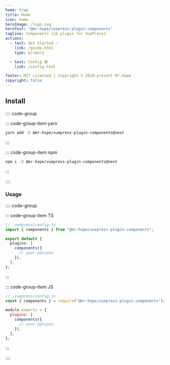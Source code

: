 ```yaml
---
home: true
title: Home
icon: home
heroImage: /logo.svg
heroText: "@mr-hope/vuepress-plugin-components"
tagline: Components lib plugin for VuePress2
actions:
  - text: Get Started 💡
    link: /guide.html
    type: primary

  - text: Config 🛠
    link: /config.html

footer: MIT Licensed | Copyright © 2019-present Mr.Hope
copyright: false
---
```


## Install

:::: code-group

::: code-group-item yarn

```bash
yarn add -D @mr-hope/vuepress-plugin-components@next
```

:::

::: code-group-item npm

```bash
npm i -D @mr-hope/vuepress-plugin-components@next
```

:::

::::

### Usage

:::: code-group

::: code-group-item TS

```ts
// .vuepress/config.ts
import { components } from "@mr-hope/vuepress-plugin-components";

export default {
  plugins: [
    components({
      // your options
    }),
  ],
};
```

:::

::: code-group-item JS

```js
// .vuepress/config.js
const { components } = require("@mr-hope/vuepress-plugin-components");

module.exports = {
  plugins: [
    components({
      // your options
    }),
  ],
};
```

:::

::::
